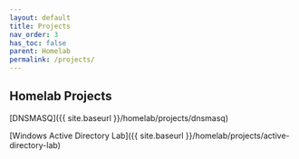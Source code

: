 ```yaml
---
layout: default
title: Projects
nav_order: 3
has_toc: false
parent: Homelab
permalink: /projects/
---
```



## Homelab Projects

[DNSMASQ]({{ site.baseurl }}/homelab/projects/dnsmasq)

[Windows Active Directory Lab]({{ site.baseurl }}/homelab/projects/active-directory-lab)